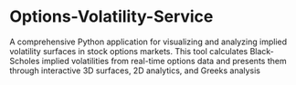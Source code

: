 # Options-Volatility-Service
A comprehensive Python application for visualizing and analyzing implied volatility surfaces in stock options markets. This tool calculates Black-Scholes implied volatilities from real-time options data and presents them through interactive 3D surfaces, 2D analytics, and Greeks analysis
